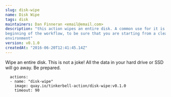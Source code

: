 ```yaml
---
slug: disk-wipe
name: Disk Wipe
tags: disk
maintainers: Dan Finneran <email@email.com>
description: "this action wipes an entire disk. A common use for it is at the
beginning of the workflow, to be sure that you are starting from a cleaned
environment"
version: v0.1.0
createdAt: "2016-06-20T12:41:45.14Z"
---
```


Wipe an entire disk. This is not a joke! All the data in your hard drive or SSD
will go away. Be prepared.

```
  actions:
  - name: "disk-wipe"
    image: quay.io/tinkerbell-action/disk-wipe:v0.1.0
    timeout: 90
```
